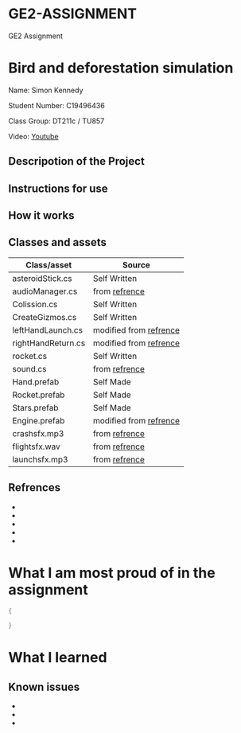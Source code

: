 # GE2-ASSIGNMENT
GE2 Assignment
# Bird and deforestation simulation

Name: Simon Kennedy

Student Number: C19496436

Class Group: DT211c / TU857

Video: [Youtube]()

## Descripotion of the Project


## Instructions for use


## How it works



## Classes and assets

| Class/asset | Source |
| ----------- | ------ |
| asteroidStick.cs | Self Written |
| audioManager.cs | from [refrence](https://www.youtube.com/watch?v=6OT43pvUyfY) |
| Colission.cs | Self Written |
| CreateGizmos.cs | Self Written |
| leftHandLaunch.cs | modified from [refrence](https://www.youtube.com/watch?v=u6Rlr2021vw) |
| rightHandReturn.cs | modified from [refrence](https://www.youtube.com/watch?v=u6Rlr2021vw) |
| rocket.cs | Self Written |
| sound.cs | from [refrence](https://www.youtube.com/watch?v=6OT43pvUyfY) |
| Hand.prefab | Self Made |
| Rocket.prefab | Self Made |
| Stars.prefab | Self Made |
| Engine.prefab | modified from [refrence](https://www.youtube.com/watch?v=__y100uwVdM) |
| crashsfx.mp3 | from [refrence](https://www.youtube.com/watch?v=ztz7n6jXmlQ) |
| flightsfx.wav| from [refrence](https://www.youtube.com/watch?v=Msx3v-_WDss) |
| launchsfx.mp3 | from [refrence](https://pixabay.com/sound-effects/search/rocket/) |



## Refrences 
* 
* 
*  
* 
* 
 
# What I am most proud of in the assignment


```cs
{
    
}
```

# What I learned


## Known issues

*
*
*
